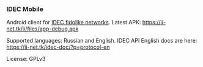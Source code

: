 ### IDEC Mobile

Android client for [IDEC fidolike networks](https://ii-net.tk). Latest APK: <https://ii-net.tk/ii/files/app-debug.apk>

Supported languages: Russian and English. IDEC API English docs are here: <https://ii-net.tk/idec-doc/?p=protocol-en>

License: GPLv3
